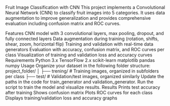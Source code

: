 Fruit Image Classification with CNN
This project implements a Convolutional Neural Network (CNN) to classify fruit images into 5 categories. It uses data augmentation to improve generalization and provides comprehensive evaluation including confusion matrix and ROC curves.

Features
CNN model with 3 convolutional layers, max pooling, dropout, and fully connected layers
Data augmentation during training (rotation, shifts, shear, zoom, horizontal flip)
Training and validation with real-time data generators
Evaluation with accuracy, confusion matrix, and ROC curves per class
Visualization of training and validation loss and accuracy curves
Requirements
Python 3.x
TensorFlow 2.x
scikit-learn
matplotlib
pandas
numpy
Usage
Organize your dataset in the following folder structure:
project_folder/
│
├── trening/       # Training images, organized in subfolders per class
├── test/          # Validation/test images, organized similarly
Update the paths in the code for train_generator and validation_generator.
Run the script to train the model and visualize results.
Results
Prints test accuracy after training
Shows confusion matrix
Plots ROC curves for each class
Displays training/validation loss and accuracy graphs
